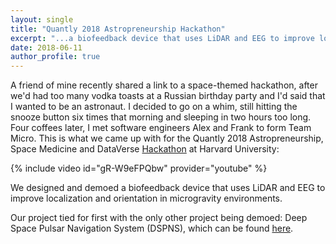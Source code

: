 ```yaml
---
layout: single
title: "Quantly 2018 Astropreneurship Hackathon"
excerpt: "...a biofeedback device that uses LiDAR and EEG to improve localization and orientation in microgravity..."
date: 2018-06-11
author_profile: true
---
```


A friend of mine recently shared a link to a space-themed hackathon, after we'd had too many vodka toasts at a Russian birthday party and I'd said that I wanted to be an astronaut. I decided to go on a whim, still hitting the snooze button six times that morning and sleeping in two hours too long. Four coffees later, I met software engineers Alex and Frank to form Team Micro. This is what we came up with for the Quantly 2018 Astropreneurship, Space Medicine and DataVerse [Hackathon](https://www.quantlyhackathon2018.org/) at Harvard University:


{% include video id="gR-W9eFPQbw" provider="youtube" %} 


We designed and demoed a biofeedback device that uses LiDAR and EEG to improve localization and orientation in microgravity environments.


Our project tied for first with the only other project being demoed: Deep Space Pulsar Navigation System (DSPNS), which can be found [here](https://devpost.com/software/deep-space-pulsar-navigation-system-dspns).
